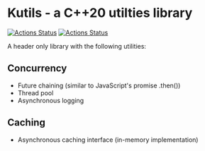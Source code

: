 # Kutils - a C++20 utilties library
[![Actions Status](https://github.com/KYLChiu/Kutils/workflows/Ubuntu/badge.svg)](https://github.com/KYLChiu/Kutils/actions)
[![Actions Status](https://github.com/KYLChiu/Kutils/workflows/Format/badge.svg)](https://github.com/KYLChiu/Kutils/actions)

A header only library with the following utilities:

## Concurrency
* Future chaining (similar to JavaScript's promise .then())
* Thread pool 
* Asynchronous logging

## Caching
* Asynchronous caching interface (in-memory implementation)